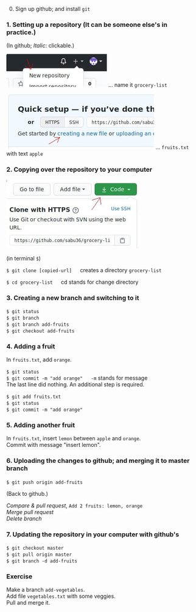 0. Sign up github; and install `git`

### 1. Setting up a repository (It can be someone else's in practice.)

(In github; *Italic*: clickable.)

![New repository](/screenshots/new-repository.jpg)
... name it `grocery-list`

![creating a new file](/screenshots/new-file.jpg)
... `fruits.txt` with text `apple`

### 2. Copying over the repository to your computer

![Code](/screenshots/code.jpg)

(in terminal `$`)

`$ git clone [copied-url]` &emsp; creates a directory `grocery-list`

`$ cd grocery-list` &emsp; cd stands for change directory

### 3. Creating a new branch and switching to it

`$ git status`\
`$ git branch`\
`$ git branch add-fruits`\
`$ git checkout add-fruits`

### 4. Adding a fruit

In `fruits.txt`, add `orange`.

`$ git status`\
`$ git commit -m "add orange"` &emsp; `-m` stands for message\
The last line did nothing. An additional step is required.

`$ git add fruits.txt`\
`$ git status`\
`$ git commit -m "add orange"`

### 5. Adding another fruit

In `fruits.txt`, insert `lemon` between `apple` and `orange`.\
Commit with message "insert lemon".

### 6. Uploading the changes to github; and merging it to master branch

`$ git push origin add-fruits`

(Back to github.)

*Compare & pull request*, `Add 2 fruits: lemon, orange`\
*Merge pull request*\
*Delete branch*

### 7. Updating the repository in your computer with github's

`$ git checkout master`\
`$ git pull origin master`\
`$ git branch -d add-fruits`

### Exercise

Make a branch `add-vegetables`.\
Add file `vegetables.txt` with some veggies.\
Pull and merge it.
